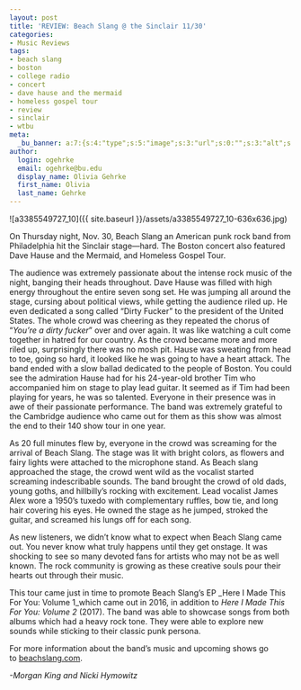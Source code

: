 ```yaml
---
layout: post
title: 'REVIEW: Beach Slang @ the Sinclair 11/30'
categories:
- Music Reviews
tags:
- beach slang
- boston
- college radio
- concert
- dave hause and the mermaid
- homeless gospel tour
- review
- sinclair
- wtbu
meta:
  _bu_banner: a:7:{s:4:"type";s:5:"image";s:3:"url";s:0:"";s:3:"alt";s:0:"";s:7:"post_id";s:0:"";s:4:"html";s:0:"";s:8:"position";s:12:"contentWidth";s:7:"caption";s:0:"";}
author:
  login: ogehrke
  email: ogehrke@bu.edu
  display_name: Olivia Gehrke
  first_name: Olivia
  last_name: Gehrke
---
```

![a3385549727_10]({{ site.baseurl }}/assets/a3385549727_10-636x636.jpg)

On Thursday night, Nov. 30, Beach Slang an American punk rock band from Philadelphia hit the Sinclair stage—hard. The Boston concert also featured Dave Hause and the Mermaid, and Homeless Gospel Tour.

The audience was extremely passionate about the intense rock music of the night, banging their heads throughout. Dave Hause was filled with high energy throughout the entire seven song set. He was jumping all around the stage, cursing about political views, while getting the audience riled up. He even dedicated a song called “Dirty Fucker” to the president of the United States. The whole crowd was cheering as they repeated the chorus of “_You’re a dirty fucker_” over and over again. It was like watching a cult come together in hatred for our country. As the crowd became more and more riled up, surprisingly there was no mosh pit. Hause was sweating from head to toe, going so hard, it looked like he was going to have a heart attack. The band ended with a slow ballad dedicated to the people of Boston. You could see the admiration Hause had for his 24-year-old brother Tim who accompanied him on stage to play lead guitar. It seemed as if Tim had been playing for years, he was so talented. Everyone in their presence was in awe of their passionate performance. The band was extremely grateful to the Cambridge audience who came out for them as this show was almost the end to their 140 show tour in one year.

As 20 full minutes flew by, everyone in the crowd was screaming for the arrival of Beach Slang. The stage was lit with bright colors, as flowers and fairy lights were attached to the microphone stand. As Beach slang approached the stage, the crowd went wild as the vocalist started screaming indescribable sounds. The band brought the crowd of old dads, young goths, and hillbilly’s rocking with excitement. Lead vocalist James Alex wore a 1950’s tuxedo with complementary ruffles, bow tie, and long hair covering his eyes. He owned the stage as he jumped, stroked the guitar, and screamed his lungs off for each song.

As new listeners, we didn’t know what to expect when Beach Slang came out. You never know what truly happens until they get onstage. It was shocking to see so many devoted fans for artists who may not be as well known. The rock community is growing as these creative souls pour their hearts out through their music.

This tour came just in time to promote Beach Slang’s EP _Here I Made This For You: Volume 1_which came out in 2016, in addition to _Here I Made This For You: Volume 2_ (2017). The band was able to showcase songs from both albums which had a heavy rock tone. They were able to explore new sounds while sticking to their classic punk persona.

For more information about the band’s music and upcoming shows go to [beachslang.com](http://beachslang.com).

_\-Morgan King and Nicki Hymowitz_